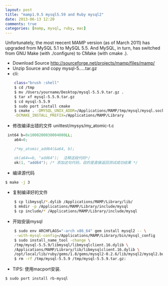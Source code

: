 ```yaml
---
layout: post
title: "mamp1.9.5 mysql5.59 and Ruby mysql2"
date: 2013-06-13 12:20
comments: true
categories: [mamp, mysql, ruby, mac]
---
```

Unfortunately, the most reecent MAMP version (as of March 2011) has upgraded from MySQL 5.1 to MySQL 5.5. And MySQL, in turn, has switched from GNU Make (with ./configure) to CMake (with cmake .).

* Download Source http://sourceforge.net/projects/mamp/files/mamp/
* Unzip Source and copy mysql-5.....tar.gz
* cli:
``` bash
    class="brush :shell"
    $ cd /tmp
    $ mv /Users/yourname/Desktop/mysql-5.5.9.tar.gz .
    $ tar xf mysql-5.5.9.tar.gz
    $ cd mysql-5.5.9
    $ sudo port install cmake
    $ cmake . -DMYSQL_UNIX_ADDR=/Applications/MAMP/tmp/mysql/mysql.sock \
    -DCMAKE_INSTALL_PREFIX=/Applications/MAMP/Library
```
* 修改编译出错的文件 unittest/mysys/my_atomic-t.c

``` c++
 int64 b=0x1000200030004000LL;
    a64=0;

    /*my_atomic_add64(&a64, b);

    ok(a64==b, "add64");  注释这段代码*/
    ok(1, "add64"); /* 添加这句代码，目的是直接返回测试成功结果 */
```
* 编译源代码
``` bash
$ make -j 3
```
* 复制编译好的文件
``` bash
    $ cp libmysql/*.dylib /Applications/MAMP/Library/lib/
    $ mkdir -p /Applications/MAMP/Library/include/mysql
    $ cp include/* /Applications/MAMP/Library/include/mysql
```
* 开始安装mysql
``` bash
    $ sudo env ARCHFLAGS="-arch x86_64" gem install mysql2 -- \
    --with-mysql-config=/Applications/MAMP/Library/bin/mysql_config
    $ sudo install_name_tool -change \
    /tmp/mysql-5.5.9/libmysql/libmysqlclient.16.dylib \
    /Applications/MAMP/Library/lib/libmysqlclient.16.dylib \
    /opt/local/lib/ruby/gems/1.8/gems/mysql2-0.2.6/lib/mysql2/mysql2.bundle
    $ rm -rf /tmp/mysql-5.5.9 /tmp/mysql-5.5.9.tar.gz:
```
* TIPS: 使用macport安装.
``` bash
$ sudo port install rb-mysql
```
